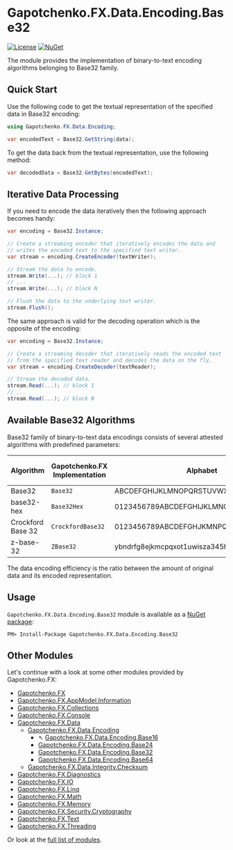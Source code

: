 ﻿# Gapotchenko.FX.Data.Encoding.Base32
[![License](https://img.shields.io/badge/license-MIT-green.svg)](../../../../LICENSE)
[![NuGet](https://img.shields.io/nuget/v/Gapotchenko.FX.Data.Encoding.Base16.svg)](https://www.nuget.org/packages/Gapotchenko.FX.Data.Encoding.Base32)

The module provides the implementation of binary-to-text encoding algorithms belonging to Base32 family.

## Quick Start

Use the following code to get the textual representation of the specified data in Base32 encoding:

``` c#
using Gapotchenko.FX.Data.Encoding;

var encodedText = Base32.GetString(data);
```

To get the data back from the textual representation, use the following method:

``` c#
var decodedData = Base32.GetBytes(encodedText);
```

## Iterative Data Processing

If you need to encode the data iteratively then the following approach becomes handy:

``` c#
var encoding = Base32.Instance;

// Create a streaming encoder that iteratively encodes the data and
// writes the encoded text to the specified text writer.
var stream = encoding.CreateEncoder(textWriter);

// Stream the data to encode.
stream.Write(...); // block 1
// ...
stream.Write(...); // block N

// Flush the data to the underlying text writer.
stream.Flush();
```

The same approach is valid for the decoding operation which is the opposite of the encoding:

``` c#
var encoding = Base32.Instance;

// Create a streaming decoder that iteratively reads the encoded text
// from the specified text reader and decodes the data on the fly.
var stream = encoding.CreateDecoder(textReader);

// Stream the decoded data.
stream.Read(...); // block 1
// ...
stream.Read(...); // block N
```

## Available Base32 Algorithms

Base32 family of binary-to-text data encodings consists of several attested algorithms with predefined parameters:

| Algorithm | Gapotchenko.FX Implementation | Alphabet | Case-Sensitive | Data Encoding Efficiency |
| --------- | -------- | -------- | -------- | -------- | 
| Base32 | `Base32` | ABCDEFGHIJKLMNOPQRSTUVWXYZ234567 | No | 0.625 |
| base32-hex | `Base32Hex` | 0123456789ABCDEFGHIJKLMNOPQRSTUV | No | 0.625 |
| Crockford Base 32 | `CrockfordBase32` | 0123456789ABCDEFGHJKMNPQRSTVWXYZ*~$=U | No | 0.625 |
| z-base-32 | `ZBase32` | ybndrfg8ejkmcpqxot1uwisza345h769 | No | 0.625 |

The data encoding efficiency is the ratio between the amount of original data and its encoded representation.

## Usage

`Gapotchenko.FX.Data.Encoding.Base32` module is available as a [NuGet package](https://nuget.org/packages/Gapotchenko.FX.Data.Encoding.Base32):

```
PM> Install-Package Gapotchenko.FX.Data.Encoding.Base32
```

## Other Modules

Let's continue with a look at some other modules provided by Gapotchenko.FX:

- [Gapotchenko.FX](../../../Gapotchenko.FX)
- [Gapotchenko.FX.AppModel.Information](../../../Gapotchenko.FX.AppModel.Information)
- [Gapotchenko.FX.Collections](../../../Gapotchenko.FX.Collections)
- [Gapotchenko.FX.Console](../../../Gapotchenko.FX.Console)
- [Gapotchenko.FX.Data](../Gapotchenko.FX.Data.Encoding)
  - [Gapotchenko.FX.Data.Encoding](../Gapotchenko.FX.Data.Encoding)
    - &#x27B4; [Gapotchenko.FX.Data.Encoding.Base16](../Gapotchenko.FX.Data.Encoding.Base16)
    - [Gapotchenko.FX.Data.Encoding.Base24](../Gapotchenko.FX.Data.Encoding.Base24)
    - [Gapotchenko.FX.Data.Encoding.Base32](../Gapotchenko.FX.Data.Encoding.Base32)
    - [Gapotchenko.FX.Data.Encoding.Base64](../Gapotchenko.FX.Data.Encoding.Base64)
  - [Gapotchenko.FX.Data.Integrity.Checksum](../../Integrity/Checksum/Gapotchenko.FX.Data.Integrity.Checksum)
- [Gapotchenko.FX.Diagnostics](../../../Gapotchenko.FX.Diagnostics.CommandLine)
- [Gapotchenko.FX.IO](../../../Gapotchenko.FX.IO)
- [Gapotchenko.FX.Linq](../../../Gapotchenko.FX.Linq)
- [Gapotchenko.FX.Math](../../../Gapotchenko.FX.Math)
- [Gapotchenko.FX.Memory](../../../Gapotchenko.FX.Memory)
- [Gapotchenko.FX.Security.Cryptography](../../../Security/Cryptography/Gapotchenko.FX.Security.Cryptography)
- [Gapotchenko.FX.Text](../../../Gapotchenko.FX.Text)
- [Gapotchenko.FX.Threading](../../../Gapotchenko.FX.Threading)

Or look at the [full list of modules](../../..#available-modules).
